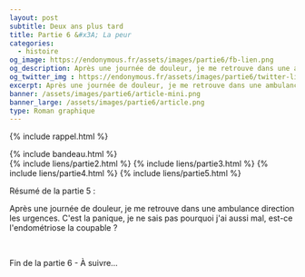 ```yaml
---
layout: post
subtitle: Deux ans plus tard
title: Partie 6 &#x3A; La peur
categories:
  - histoire
og_image: https://endonymous.fr/assets/images/partie6/fb-lien.png
og_description: Après une journée de douleur, je me retrouve dans une ambulance direction les urgences. C'est la panique, je ne sais pas pourquoi j'ai aussi mal, est-ce l'endométriose la coupable ?
og_twitter_img : https://endonymous.fr/assets/images/partie6/twitter-lien.png
excerpt: Après une journée de douleur, je me retrouve dans une ambulance direction les urgences. C'est la panique, je ne sais pas pourquoi j'ai aussi mal, est-ce l'endométriose la coupable ?
banner: /assets/images/partie6/article-mini.png
banner_large: /assets/images/partie6/article.png
type: Roman graphique
---
```


{% include rappel.html %}
<div>
    {% include bandeau.html %}
    <div class="flex-link">
        {% include liens/partie2.html %}
        {% include liens/partie3.html %}
        {% include liens/partie4.html %}
        {% include liens/partie5.html %}
    </div>
</div>
<div class="bd">
        <p>Résumé de la partie 5 :</p>
        <p>Après une journée de douleur, je me retrouve dans une ambulance direction les urgences. C'est la panique, je ne sais pas pourquoi j'ai aussi mal, est-ce l'endométriose la coupable ?</p>
</div>
<div class="graph">
    <img src="/assets/images/partie6/06- (1).png" alt="">
    <img src="/assets/images/partie6/06- (2).png" alt="">
    <img src="/assets/images/partie6/06- (3).png" alt="">
    <img src="/assets/images/partie6/06- (4).png" alt="">
    <img src="/assets/images/partie6/06- (5).png" alt="">
    <img src="/assets/images/partie6/06- (6).png" alt="">
    <img src="/assets/images/partie6/06- (7).png" alt="">
    <img src="/assets/images/partie6/06- (8).png" alt="">
    <img src="/assets/images/partie6/06- (9).png" alt="">
    <img src="/assets/images/partie6/06- (10).png" alt="">
    <img src="/assets/images/partie6/06- (11).png" alt="">
    <img src="/assets/images/partie6/06- (12).png" alt="">
    <img src="/assets/images/partie6/06- (13).png" alt="">
    <img src="/assets/images/partie6/06- (14).png" alt="">
    <img src="/assets/images/partie6/06- (15).png" alt="">
    <img src="/assets/images/partie6/06- (16).png" alt="">
    <img src="/assets/images/partie6/06- (17).png" alt="">
    <img src="/assets/images/partie6/06- (18).png" alt="">
    <img src="/assets/images/partie6/06- (19).png" alt="">
    <img src="/assets/images/partie6/06- (20).png" alt="">
    <img src="/assets/images/partie6/06- (21).png" alt="">
    <img src="/assets/images/partie6/06- (22).png" alt="">
    <img src="/assets/images/partie6/06- (23).png" alt="">
    <img src="/assets/images/partie6/06- (24).png" alt="">
    <img src="/assets/images/partie6/06- (25).png" alt="">
    <img src="/assets/images/partie6/06- (26).png" alt="">
</div>
<div class="bd">
    <p class="asuivre">Fin de la partie 6 - À suivre…</p>
</div>
